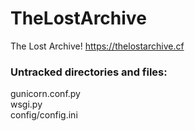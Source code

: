 # TheLostArchive
The Lost Archive! https://thelostarchive.cf

### Untracked directories and files:

gunicorn.conf.py  
wsgi.py  
config/config.ini  
    
  
